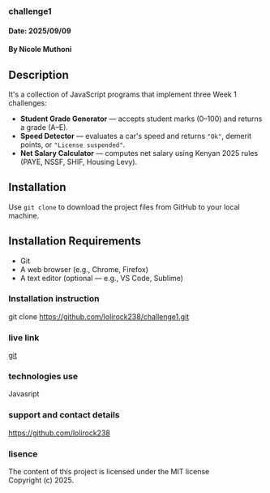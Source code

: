 <!-- project -->
### challenge1

#### Date: 2025/09/09

#### By Nicole Muthoni

## Description
It's a collection of JavaScript programs that implement three Week 1 challenges:

- **Student Grade Generator** — accepts student marks (0–100) and returns a grade (A–E).  
- **Speed Detector** — evaluates a car's speed and returns `"Ok"`, demerit points, or `"License suspended"`.  
- **Net Salary Calculator** — computes net salary using Kenyan 2025 rules (PAYE, NSSF, SHIF, Housing Levy).

## Installation
Use `git clone` to download the project files from GitHub to your local machine.

## Installation Requirements
- Git  
- A web browser (e.g., Chrome, Firefox)  
- A text editor (optional — e.g., VS Code, Sublime)

### Installation instruction
git clone https://github.com/lolirock238/challenge1.git

### live link
[git](https://github.com/lolirock238/challenge1.git)

### technologies use
Javasript

### support and contact details
https://github.com/lolirock238

### lisence
The content of this project is licensed under the MIT license  
Copyright (c) 2025.

